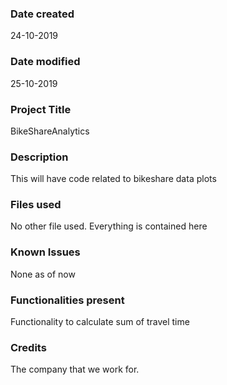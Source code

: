 ### Date created
24-10-2019

### Date modified
25-10-2019

### Project Title
BikeShareAnalytics

### Description
This will have code related to bikeshare data plots

### Files used
No other file used. Everything is contained here

### Known Issues
None as of now

### Functionalities present
Functionality to calculate sum of travel time

### Credits
The company that we work for.

